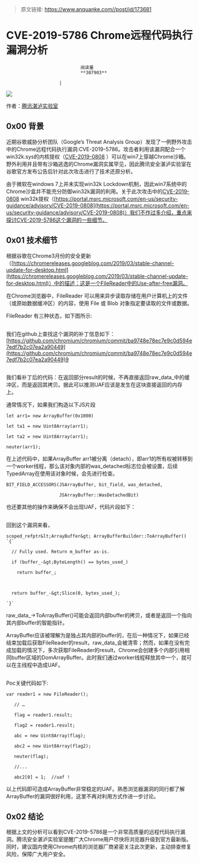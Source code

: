 > 原文链接: https://www.anquanke.com//post/id/173681 


# CVE-2019-5786 Chrome远程代码执行漏洞分析


                                阅读量   
                                **307903**
                            
                        |
                        
                                                                                    



[![](https://p5.ssl.qhimg.com/t01cee6aea9c2e5e992.jpg)](https://p5.ssl.qhimg.com/t01cee6aea9c2e5e992.jpg)



作者：[腾讯湛泸实验室](https://weibo.com/u/6180234929)

## 0x00 背景

近期谷歌威胁分析团队（Google’s Threat Analysis Group）发现了一例野外攻击中的Chrome远程代码执行漏洞:CVE-2019-5786。攻击者利用该漏洞配合一个win32k.sys的内核提权（[CVE-2019-0808](https://portal.msrc.microsoft.com/en-us/security-guidance/advisory/CVE-2019-0808) ）可以在win7上穿越Chrome沙箱。野外利用并且带有沙箱逃逸的Chrome漏洞实属罕见，因此腾讯安全湛泸实验室在谷歌官方发布公告后针对此次攻击进行了技术还原分析。

由于微软在windows 7上并未实现win32k Lockdown机制，因此win7系统中的Chrome沙盒并不能充分防御win32k漏洞的利用。关于此次攻击中的[CVE-2019-0808](https://portal.msrc.microsoft.com/en-us/security-guidance/advisory/CVE-2019-0808) win32k提权（[https://portal.msrc.microsoft.com/en-us/security-guidance/advisory/CVE-2019-0808](https://portal.msrc.microsoft.com/en-us/security-guidance/advisory/CVE-2019-0808)）我们不作过多介绍，重点来探讨CVE-2019-5786这个漏洞的一些细节。

## 0x01 技术细节

根据谷歌在Chrome3月份的安全更新（[https://chromereleases.googleblog.com/2019/03/stable-channel-update-for-desktop.html](https://chromereleases.googleblog.com/2019/03/stable-channel-update-for-desktop.html)）中的描述：这是一个FileReader中的Use-after-free漏洞。

在Chrome浏览器中，FileReader 可以用来异步读取存储在用户计算机上的文件（或原始数据缓冲区）的内容，使用 File 或 Blob 对象指定要读取的文件或数据。

FileReader 有三种状态，如下图所示:

[![](data:image/png;base64,iVBORw0KGgoAAAANSUhEUgAAAAEAAAABCAYAAAAfFcSJAAAAAXNSR0IArs4c6QAAAARnQU1BAACxjwv8YQUAAAAJcEhZcwAADsQAAA7EAZUrDhsAAAANSURBVBhXYzh8+PB/AAffA0nNPuCLAAAAAElFTkSuQmCC)](https://wx3.sinaimg.cn/large/006KfDqxly1g186jexdhhj30ix05j3ym.jpg)

我们在github上查找这个漏洞的补丁信息如下：[https://github.com/chromium/chromium/commit/ba9748e78ec7e9c0d594e7edf7b2c07ea2a90449](https://github.com/chromium/chromium/commit/ba9748e78ec7e9c0d594e7edf7b2c07ea2a90449)9

[![](data:image/png;base64,iVBORw0KGgoAAAANSUhEUgAAAAEAAAABCAYAAAAfFcSJAAAAAXNSR0IArs4c6QAAAARnQU1BAACxjwv8YQUAAAAJcEhZcwAADsQAAA7EAZUrDhsAAAANSURBVBhXYzh8+PB/AAffA0nNPuCLAAAAAElFTkSuQmCC)](https://wx1.sinaimg.cn/large/006KfDqxly1g186ktlc5wj30ol0pljty.jpg)

我们看补丁后的代码：在返回部分result的时候，不再直接返回raw_data_中的缓冲区，而是返回其拷贝。据此可以推测UAF应该是发生在这块直接返回的内存上。

通常情况下，如果我们构造以下JS片段

```
let arr1= new ArrayBuffer(0x1000)

let ta1 = new Uint8Array(arr1);

let ta2 = new Uint8Array(arr1);

neuter(arr1);
```

在上述代码中，如果ArrayBuffer arr1被分离（detach），即arr1的所有权被转移到一个worker线程，那么该对象内部的was_detached标志位会被设置，后续TypedArray在使用该对象时候，会先进行检查。

```
BIT_FIELD_ACCESSORS(JSArrayBuffer, bit_field, was_detached,

                    JSArrayBuffer::WasDetachedBit)
```

也还要其他的操作来确保不会出现UAF，代码片段如下：

[![](data:image/png;base64,iVBORw0KGgoAAAANSUhEUgAAAAEAAAABCAYAAAAfFcSJAAAAAXNSR0IArs4c6QAAAARnQU1BAACxjwv8YQUAAAAJcEhZcwAADsQAAA7EAZUrDhsAAAANSURBVBhXYzh8+PB/AAffA0nNPuCLAAAAAElFTkSuQmCC)](https://wx4.sinaimg.cn/large/006KfDqxly1g186lwmzssj30n708nwfg.jpg)

回到这个漏洞来看，

```
scoped_refptr&lt;ArrayBuffer&gt; ArrayBufferBuilder::ToArrayBuffer() `{`

  // Fully used. Return m_buffer as-is.

  if (buffer_-&gt;ByteLength() == bytes_used_)

    return buffer_;



  return buffer_-&gt;Slice(0, bytes_used_);

`}`
```

raw_data_-&gt;ToArrayBuffer()可能会返回内部buffer的拷贝，或者是返回一个指向其内部buffer的智能指针。

ArrayBuffer应该被理解为是独占其内部的buffer的，在后一种情况下，如果已经结束加载后获取FileReader的result，raw_data_会被清零；然而，如果在没有完成加载的情况下，多次获取FileReader的result，Chrome会创建多个内部引用相同buffer区域的DomArrayBuffer。此时我们通过worker线程释放其中一个，就可以在主线程中造成UAF。

[![](data:image/png;base64,iVBORw0KGgoAAAANSUhEUgAAAAEAAAABCAYAAAAfFcSJAAAAAXNSR0IArs4c6QAAAARnQU1BAACxjwv8YQUAAAAJcEhZcwAADsQAAA7EAZUrDhsAAAANSURBVBhXYzh8+PB/AAffA0nNPuCLAAAAAElFTkSuQmCC)](https://wx1.sinaimg.cn/large/006KfDqxly1g186lzhg91j30wa0cmab2.jpg)

Poc关键代码如下:

```
var reader1 = new FileReader();

   // …

   flag = reader1.result;

   flag2 = reader1.result;

   abc = new Uint8Array(flag);

   abc2 = new Uint8Array(flag2);

   neuter(flag);

   //...

   abc2[0] = 1;  //uaf !
```

以上代码即可造成ArrayBuffer非常稳定的UAF。熟悉浏览器漏洞的同行都了解ArrayBuffer的漏洞很好利用，这里不再对利用方式作进一步讨论。

## 0x02 结论

根据上文的分析可以看到CVE-2019-5786是一个非常高质量的远程代码执行漏洞。腾讯安全湛泸实验室提醒广大Chrome用户尽快将浏览器升级到官方最新版。同时，建议国内使用Chrome内核的浏览器厂商紧密关注此次更新，主动排查修复风险，保障广大用户安全。
